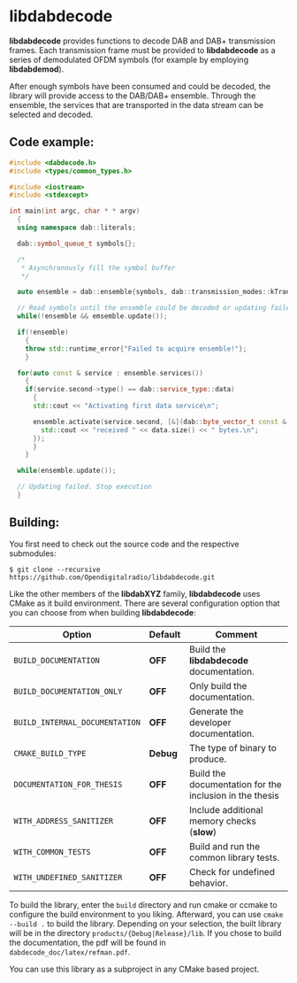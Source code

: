 libdabdecode
============

**libdabdecode** provides functions to decode DAB and DAB+ transmission frames.
Each transmission frame must be provided to **libdabdecode** as a series of
demodulated OFDM symbols (for example by employing **libdabdemod**).

After enough symbols have been consumed and could be decoded, the library
will provide access to the DAB/DAB+ ensemble. Through the ensemble, the
services that are transported in the data stream can be selected and decoded.

Code example:
-------------

```cpp
#include <dabdecode.h>
#include <types/common_types.h>

#include <iostream>
#include <stdexcept>

int main(int argc, char * * argv)
  {
  using namespace dab::literals;

  dab::symbol_queue_t symbols{};

  /*
   * Asynchronously fill the symbol buffer
   */

  auto ensemble = dab::ensemble{symbols, dab::transmission_modes::kTransmissionMode1};

  // Read symbols until the ensemble could be decoded or updating failed
  while(!ensemble && emsemble.update());

  if(!ensemble)
    {
    throw std::runtime_error{"Failed to acquire ensemble!"};
    }

  for(auto const & service : ensemble.services())
    {
    if(service.second->type() == dab::service_type::data)
      {
      std::cout << "Activating first data service\n";

      ensemble.activate(service.second, [&](dab::byte_vector_t const & data) {
        std::cout << "received " << data.size() << " bytes.\n";
      });
      }
    }

  while(ensemble.update());

  // Updating failed. Stop execution
  }
```

Building:
---------

You first need to check out the source code and the respective submodules:

```
$ git clone --recursive https://github.com/Opendigitalradio/libdabdecode.git
```

Like the other members of the **libdabXYZ** family, **libdabdecode** uses CMake
as it build environment. There are several configuration option that
you can choose from when building **libdabdecode**:

| Option                         | Default | Comment                                                 |
| ------------------------------ | ------- | ------------------------------------------------------- |
| `BUILD_DOCUMENTATION`          | **OFF**     | Build the **libdabdecode** documentation.                   |
| `BUILD_DOCUMENTATION_ONLY`     | **OFF**     | Only build the documentation.                           |
| `BUILD_INTERNAL_DOCUMENTATION` | **OFF**     | Generate the developer documentation.                   |
| `CMAKE_BUILD_TYPE`             | **Debug**   | The type of binary to produce.                          |
| `DOCUMENTATION_FOR_THESIS`     | **OFF**     | Build the documentation for the inclusion in the thesis |
| `WITH_ADDRESS_SANITIZER`       | **OFF**     | Include additional memory checks (**slow**)                 |
| `WITH_COMMON_TESTS`            | **OFF**      | Build and run the common library tests.                |
| `WITH_UNDEFINED_SANITIZER`     | **OFF**     | Check for undefined behavior.                           |

To build the library, enter the `build` directory and run cmake or ccmake to
configure the build environment to you liking. Afterward, you can use
`cmake --build .` to build the library. Depending on your selection, the built
library will be in the directory `products/{Debug|Release}/lib`. If you chose
to build the documentation, the pdf will be found in
`dabdecode_doc/latex/refman.pdf`.

You can use this library as a subproject in any CMake based project.
